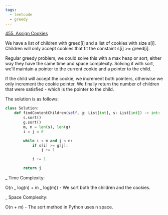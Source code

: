 ```yaml
---
tags:
  - leetcode
  - greedy
---
```


<a href="https://leetcode.com/problems/assign-cookies/">455. Assign Cookies</a>

We have a list of children with greed[i] and a list of cookies with size s[i].
Children will only accept cookies that fit the constaint s[i] >= greed[i].

Regular greedy problem, we could solve this with a max heap or sort, either way
they have the same time and space complexity. Solving it with sort, we'll
maintain a pointer to the current cookie and a pointer to the child.

If the child will accept the cookie, we increment both pointers, otherwise we
only increment the cookie pointer. We finally return the number of children that
were satisfied - which is the pointer to the child.

The solution is as follows:

```python
class Solution:
    def findContentChildren(self, g: List[int], s: List[int]) -> int:
        s.sort()
        g.sort()
        m, n = len(s), len(g)
        i = j = 0

        while i < m and j < n:
            if s[i] >= g[j]:
                j += 1

            i += 1

        return j
```

\_ Time Complexity:

O(n _ log(n) + m _ log(m)) - We sort both the children and the cookies.

\_ Space Complexity:

O(n + m) - The sort method in Python uses n space.
